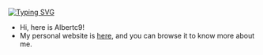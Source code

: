 <!---
albertc9/albertc9 is a ✨ special ✨ repository because its `README.md` (this file) appears on your GitHub profile.
You can click the Preview link to take a look at your changes.
--->
[![Typing SVG](https://readme-typing-svg.herokuapp.com?font=Fira+Code&pause=1000&center=%E9%94%99%E8%AF%AF%E7%9A%84&vCenter=%E9%94%99%E8%AF%AF%E7%9A%84&repeat=%E7%9C%9F%E7%9A%84&random=%E9%94%99%E8%AF%AF%E7%9A%84&width=435&lines=%E9%9D%99%E6%AD%A2%E6%80%BB%E6%9C%89%E4%B8%80%E4%B8%9D%E5%93%8D%E5%8A%A8%EF%BC%8C%E9%82%A3%E6%98%AF%E7%81%B5%E9%AD%82%E6%B2%89%E6%B2%89%E6%B5%AE%E6%B5%AE%E3%80%82)](https://git.io/typing-svg)
- Hi, here is Albertc9!
- My personal website is [here](https://albertc9.github.io), and you can browse it to know more about me.

